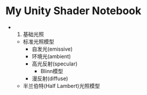 
# My Unity Shader Notebook


 * 1. 基础光照
    + 标准光照模型
        - 自发光(emissive)
        - 环境光(ambient)
        - 高光反射(specular)
            + Blinn模型
        - 漫反射(diffuse)
    + 半兰伯特(Half Lambert)光照模型

